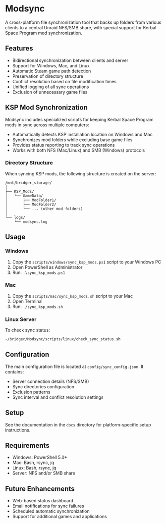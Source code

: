 # Modsync

A cross-platform file synchronization tool that backs up folders from various clients to a central Unraid NFS/SMB share, with special support for Kerbal Space Program mod synchronization.

## Features

- Bidirectional synchronization between clients and server
- Support for Windows, Mac, and Linux
- Automatic Steam game path detection
- Preservation of directory structure
- Conflict resolution based on file modification times
- Unified logging of all sync operations
- Exclusion of unnecessary game files

## KSP Mod Synchronization

Modsync includes specialized scripts for keeping Kerbal Space Program mods in sync across multiple computers:

- Automatically detects KSP installation location on Windows and Mac
- Synchronizes mod folders while excluding base game files
- Provides status reporting to track sync operations
- Works with both NFS (Mac/Linux) and SMB (Windows) protocols

### Directory Structure

When syncing KSP mods, the following structure is created on the server:

```
/mnt/bridger_storage/
│
├── KSP_Mods/
│   └── GameData/
│       ├── ModFolder1/
│       ├── ModFolder2/
│       └── ... (other mod folders)
│
└── logs/
    └── modsync.log
```

## Usage

### Windows

1. Copy the `scripts/windows/sync_ksp_mods.ps1` script to your Windows PC
2. Open PowerShell as Administrator
3. Run: `.\sync_ksp_mods.ps1`

### Mac

1. Copy the `scripts/mac/sync_ksp_mods.sh` script to your Mac
2. Open Terminal
3. Run: `./sync_ksp_mods.sh`

### Linux Server

To check sync status:

```bash
~/bridger/Modsync/scripts/linux/check_sync_status.sh
```

## Configuration

The main configuration file is located at `config/sync_config.json`. It contains:

- Server connection details (NFS/SMB)
- Sync directories configuration
- Exclusion patterns
- Sync interval and conflict resolution settings

## Setup

See the documentation in the `docs` directory for platform-specific setup instructions.

## Requirements

- Windows: PowerShell 5.0+
- Mac: Bash, rsync, jq
- Linux: Bash, rsync, jq
- Server: NFS and/or SMB share

## Future Enhancements

- Web-based status dashboard
- Email notifications for sync failures
- Scheduled automatic synchronization
- Support for additional games and applications